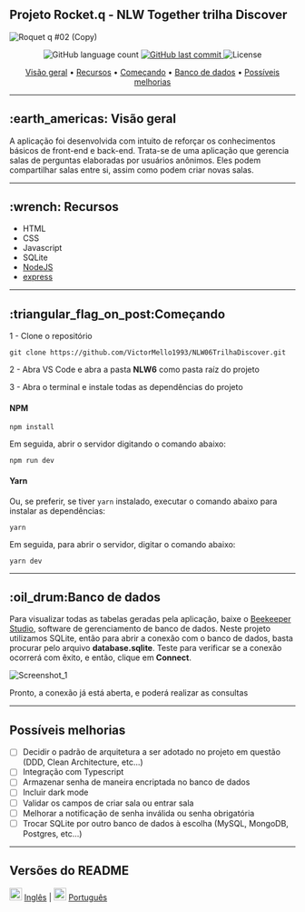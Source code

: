 ## Projeto Rocket.q - NLW Together trilha Discover

![Roquet q #02 (Copy)](https://user-images.githubusercontent.com/35710766/125176687-ca9ee400-e1ab-11eb-994b-36f38e0ad180.png)

<p align="center">
  <img alt="GitHub language count" src="https://img.shields.io/github/languages/count/VictorMello1993/NLW06TrilhaDiscover?color=FF0000">
  
  <a href="https://github.com/VictorMello1993/NLW6/commits/master">
    <img alt="GitHub last commit" src="https://img.shields.io/github/last-commit/VictorMello1993/NLW06TrilhaDiscover?color=D3D3D3">
  </a> 
  
  <img alt="License" src="https://img.shields.io/badge/license-MIT-brightgreen">
   <a href="https://github.com/VictorMello1993/NLW06TrilhaDiscover/stargazers"></a>
</p>


<p align="center">
  <a href="#earth_americas-visão-geral">Visão geral</a> •
  <a href="#wrench-recursos">Recursos</a> •
  <a href="#triangular_flag_on_postcomeçando">Começando</a> •
  <a href="#oil_drumbanco-de-dados">Banco de dados</a> •
  <a href="#possíveis-melhorias">Possíveis melhorias</a>
</p>

---

<h2>:earth_americas: Visão geral</h2>
<p>
  A aplicação foi desenvolvida com intuito de reforçar os conhecimentos básicos de front-end e back-end. Trata-se de uma aplicação que gerencia salas de perguntas elaboradas por usuários anônimos. Eles podem compartilhar salas entre si, assim como podem criar novas salas.
<p>
  
---

<h2>:wrench: Recursos</h2>
<ul>
  <li>HTML</li>
  <li>CSS</li>
  <li>Javascript</li>
  <li>SQLite</li>
  <li><a href="https://nodejs.org/en/">NodeJS</a></li>
  <li><a href="https://www.npmjs.com/package/express">express</a></li>
</ul>

---

<h2>:triangular_flag_on_post:Começando</h2>

1 - Clone o repositório
```
git clone https://github.com/VictorMello1993/NLW06TrilhaDiscover.git
```

2 - Abra VS Code e abra a pasta <strong>NLW6</strong> como pasta raíz do projeto 


3 - Abra o terminal e instale todas as dependências do projeto

#### NPM
```
npm install
```

Em seguida, abrir o servidor digitando o comando abaixo:
```
npm run dev
```

#### Yarn
Ou, se preferir, se tiver ```yarn``` instalado, executar o comando abaixo para instalar as dependências:
```
yarn
```

Em seguida, para abrir o servidor, digitar o comando abaixo: 
```
yarn dev
```

---

<h2>:oil_drum:Banco de dados</h2>
Para visualizar todas as tabelas geradas pela aplicação, baixe o <a href="https://www.beekeeperstudio.io/">Beekeeper Studio</a>, software de gerenciamento de banco de dados. Neste projeto utilizamos SQLite, então para abrir a conexão com o banco de dados, basta procurar pelo arquivo <strong>database.sqlite</strong>. Teste para verificar se a conexão ocorrerá com êxito, e então, clique em <strong>Connect</strong>. 

![Screenshot_1](https://user-images.githubusercontent.com/35710766/125177173-ffad3580-e1af-11eb-9de6-8e8acddc42de.png)

Pronto, a conexão já está aberta, e poderá realizar as consultas

---

## Possíveis melhorias
- [ ] Decidir o padrão de arquitetura a ser adotado no projeto em questão (DDD, Clean Architecture, etc...)
- [ ] Integração com Typescript
- [ ] Armazenar senha de maneira encriptada no banco de dados
- [ ] Incluir dark mode
- [ ] Validar os campos de criar sala ou entrar sala
- [ ] Melhorar a notificação de senha inválida ou senha obrigatória
- [ ] Trocar SQLite por outro banco de dados à escolha (MySQL, MongoDB, Postgres, etc...)

---
## Versões do README
<img src="https://user-images.githubusercontent.com/35710766/123499283-02365980-d60c-11eb-8731-9e9f42d300f0.png" alt="Bandeira do Brasil" width="22px"/> <a href="/README-ENUS.md">Inglês</a> | <img src="https://user-images.githubusercontent.com/35710766/123499278-ffd3ff80-d60b-11eb-85d5-156558ade93a.jpg" alt="Bandeira dos Estados Unidos" width="22px"/> <a href="/README.md">Português</a>
